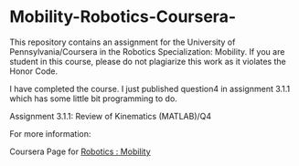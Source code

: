 # Mobility-Robotics-Coursera-
This repository contains an assignment for the University of Pennsylvania/Coursera in the Robotics Specialization: Mobility. If you are student in this course, please do not plagiarize this work as it violates the Honor Code.

I have completed the course. I just published question4 in assignment 3.1.1 which has some little bit programming to do.

Assignment 3.1.1: Review of Kinematics (MATLAB)/Q4


For more information:

Coursera Page for [Robotics : Mobility](https://www.coursera.org/learn/robotics-mobility/home/welcome)
